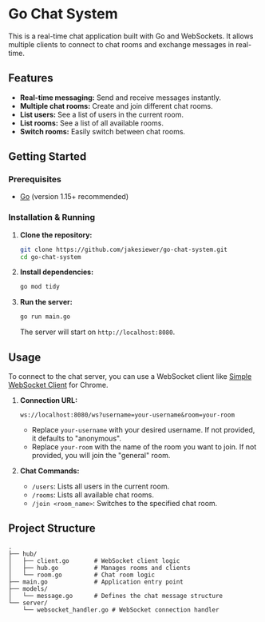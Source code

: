 # Go Chat System

This is a real-time chat application built with Go and WebSockets. It allows multiple clients to connect to chat rooms and exchange messages in real-time.

## Features

*   **Real-time messaging:** Send and receive messages instantly.
*   **Multiple chat rooms:** Create and join different chat rooms.
*   **List users:** See a list of users in the current room.
*   **List rooms:** See a list of all available rooms.
*   **Switch rooms:** Easily switch between chat rooms.

## Getting Started

### Prerequisites

*   [Go](https://golang.org/doc/install) (version 1.15+ recommended)

### Installation & Running

1.  **Clone the repository:**
    ```bash
    git clone https://github.com/jakesiewer/go-chat-system.git
    cd go-chat-system
    ```

2.  **Install dependencies:**
    ```bash
    go mod tidy
    ```

3.  **Run the server:**
    ```bash
    go run main.go
    ```
    The server will start on `http://localhost:8080`.

## Usage

To connect to the chat server, you can use a WebSocket client like [Simple WebSocket Client](https://chrome.google.com/webstore/detail/simple-websocket-client/pfdhoblngboilpfeibdedpjgfnlcodoo?hl=en) for Chrome.

1.  **Connection URL:**
    ```
    ws://localhost:8080/ws?username=your-username&room=your-room
    ```
    *   Replace `your-username` with your desired username. If not provided, it defaults to "anonymous".
    *   Replace `your-room` with the name of the room you want to join. If not provided, you will join the "general" room.

2.  **Chat Commands:**
    *   `/users`: Lists all users in the current room.
    *   `/rooms`: Lists all available chat rooms.
    *   `/join <room_name>`: Switches to the specified chat room.

## Project Structure

```
.
├── hub/
│   ├── client.go       # WebSocket client logic
│   ├── hub.go          # Manages rooms and clients
│   └── room.go         # Chat room logic
├── main.go             # Application entry point
├── models/
│   └── message.go      # Defines the chat message structure
└── server/
    └── websocket_handler.go # WebSocket connection handler
```
